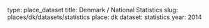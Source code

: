 type: place_dataset
title: Denmark / National Statistics
slug: places/dk/datasets/statistics
place: dk
dataset: statistics
year: 2014
